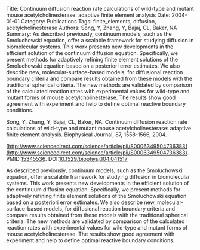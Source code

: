Title: Continuum diffusion reaction rate calculations of wild-type and mutant mouse acetylcholinesterase: adaptive finite element analysis
Date: 2004-01-01
Category: Publications
Tags: finite_elements, diffusion, acetylcholinesterase
Authors: Song, Y, Zhang, Y, Bajaj, CL, Baker, NA
Summary: As described previously, continuum models, such as the Smoluchowski equation, offer a scalable framework for studying diffusion in biomolecular systems. This work presents new developments in the efficient solution of the continuum diffusion equation. Specifically, we present methods for adaptively refining finite element solutions of the Smoluchowski equation based on a posteriori error estimates. We also describe new, molecular-surface-based models, for diffusional reaction boundary criteria and compare results obtained from these models with the traditional spherical criteria. The new methods are validated by comparison of the calculated reaction rates with experimental values for wild-type and mutant forms of mouse acetylcholinesterase. The results show good agreement with experiment and help to define optimal reactive boundary conditions.

Song, Y, Zhang, Y, Bajaj, CL, Baker, NA. Continuum diffusion reaction rate calculations of wild-type and mutant mouse acetylcholinesterase: adaptive finite element analysis. Biophysical Journal, 87, 1558-1566, 2004. 

[http://www.sciencedirect.com/science/article/pii/S0006349504736383](http://www.sciencedirect.com/science/article/pii/S0006349504736383). PMID:[15345536](http://www.ncbi.nlm.nih.gov/pubmed/15345536). DOI:[10.1529/biophysj.104.041517](http://dx.doi.org/10.1529/biophysj.104.041517)

As described previously, continuum models, such as the Smoluchowski equation, offer a scalable framework for studying diffusion in biomolecular systems. This work presents new developments in the efficient solution of the continuum diffusion equation. Specifically, we present methods for adaptively refining finite element solutions of the Smoluchowski equation based on a posteriori error estimates. We also describe new, molecular-surface-based models, for diffusional reaction boundary criteria and compare results obtained from these models with the traditional spherical criteria. The new methods are validated by comparison of the calculated reaction rates with experimental values for wild-type and mutant forms of mouse acetylcholinesterase. The results show good agreement with experiment and help to define optimal reactive boundary conditions.
